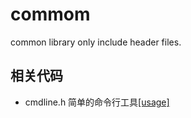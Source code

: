 # commom
common library only include header files.

## 相关代码
- cmdline.h 简单的命令行工具[[usage]](https://github.com/tanakh/cmdline)
